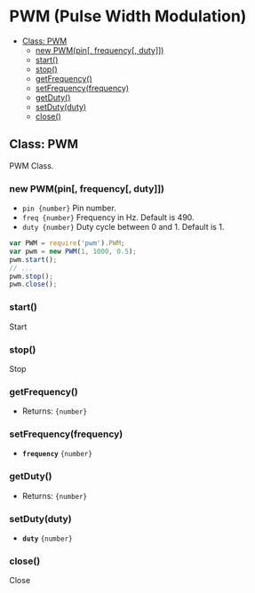 PWM (Pulse Width Modulation)
============================

* [Class: PWM]()
  * [new PWM(pin[, frequency[, duty]])]()
  * [start()]()
  * [stop()]()
  * [getFrequency()]()
  * [setFrequency(frequency)]()
  * [getDuty()]()
  * [setDuty(duty)]()
  * [close()]()

## Class: PWM

PWM Class.

### new PWM(pin[, frequency[, duty]])

* `pin {number}` Pin number.
* `freq {number}` Frequency in Hz. Default is 490.
* `duty {number}` Duty cycle between 0 and 1. Default is 1.

```js
var PWM = require('pwm').PWM;
var pwm = new PWM(1, 1000, 0.5);
pwm.start();
// ...
pwm.stop();
pwm.close();
```

### start()

Start


### stop()

Stop


### getFrequency()

* Returns: `{number}`


### setFrequency(frequency)

* __`frequency`__ `{number}`


### getDuty()

* Returns: `{number}`


### setDuty(duty)

* __`duty`__ `{number}`


### close()

Close
